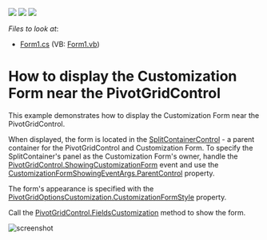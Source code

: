 <!-- default badges list -->
![](https://img.shields.io/endpoint?url=https://codecentral.devexpress.com/api/v1/VersionRange/128581900/21.2.3%2B)
[![](https://img.shields.io/badge/Open_in_DevExpress_Support_Center-FF7200?style=flat-square&logo=DevExpress&logoColor=white)](https://supportcenter.devexpress.com/ticket/details/E4572)
[![](https://img.shields.io/badge/📖_How_to_use_DevExpress_Examples-e9f6fc?style=flat-square)](https://docs.devexpress.com/GeneralInformation/403183)
<!-- default badges end -->
<!-- default file list -->
*Files to look at*:

* [Form1.cs](./CS/StandaloneCustForm/Form1.cs) (VB: [Form1.vb](./VB/StandaloneCustForm/Form1.vb))
<!-- default file list end -->
# How to display the Customization Form near the PivotGridControl


This example demonstrates how to display the Customization Form near the PivotGridControl.

When displayed, the form is located in the [SplitContainerControl](https://docs.devexpress.com/WindowsForms/DevExpress.XtraEditors.SplitContainerControl) - a parent container for the PivotGridControl and Customization Form. To specify the SplitContainer's panel as the Customization Form's owner, handle the  [PivotGridControl.ShowingCustomizationForm](https://docs.devexpress.com/WindowsForms/DevExpress.XtraPivotGrid.PivotGridControl.ShowingCustomizationForm) event and use the [CustomizationFormShowingEventArgs.ParentControl](https://docs.devexpress.com/WindowsForms/DevExpress.XtraPivotGrid.CustomizationFormShowingEventArgs.ParentControl) property. 

The form's appearance is specified with the [PivotGridOptionsCustomization.CustomizationFormStyle](https://docs.devexpress.com/CoreLibraries/DevExpress.XtraPivotGrid.PivotGridOptionsCustomization.CustomizationFormStyle) property.

Call the [PivotGridControl.FieldsCustomization](https://docs.devexpress.com/WindowsForms/DevExpress.XtraPivotGrid.PivotGridControl.FieldsCustomization.overloads) method to show the form.

![screenshot](./images/screenshot.png)
